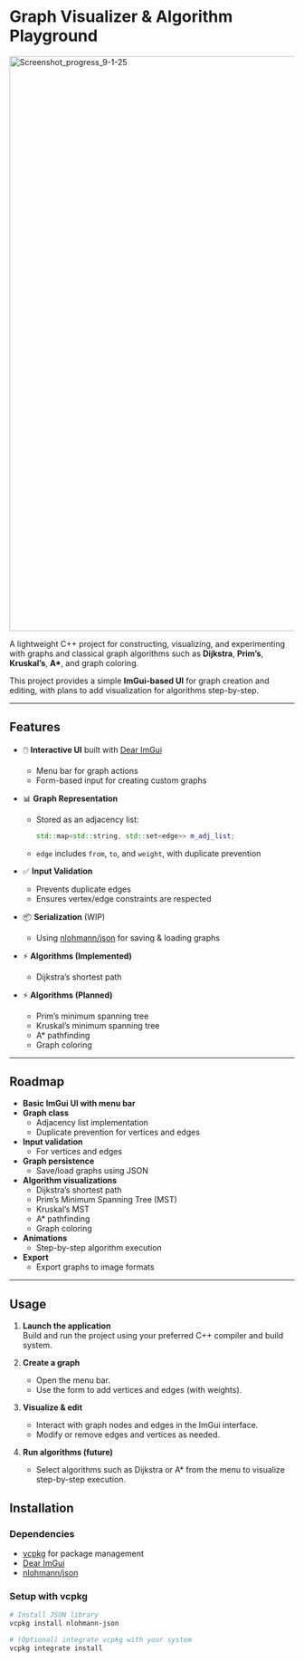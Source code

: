# Graph Visualizer & Algorithm Playground
<img width="1918" height="1015" alt="Screenshot_progress_9-1-25" src="https://github.com/user-attachments/assets/4a19fe09-2fb6-4395-9b19-52523e0a9e90" />



A lightweight C++ project for constructing, visualizing, and experimenting with graphs and classical graph algorithms such as **Dijkstra**, **Prim’s**, **Kruskal’s**, **A\***, and graph coloring.  

This project provides a simple **ImGui-based UI** for graph creation and editing, with plans to add visualization for algorithms step-by-step.

---

## Features

- 🖱️ **Interactive UI** built with [Dear ImGui](https://github.com/ocornut/imgui)  
  - Menu bar for graph actions  
  - Form-based input for creating custom graphs  
- 📊 **Graph Representation**  
  - Stored as an adjacency list:  
    ```cpp
    std::map<std::string, std::set<edge>> m_adj_list;
    ```
  - `edge` includes `from`, `to`, and `weight`, with duplicate prevention  
- ✅ **Input Validation**  
  - Prevents duplicate edges  
  - Ensures vertex/edge constraints are respected  
- 📦 **Serialization** (WIP)  
  - Using [nlohmann/json](https://github.com/nlohmann/json) for saving & loading graphs

- ⚡ **Algorithms (Implemented)**
    - Dijkstra’s shortest path
- ⚡ **Algorithms (Planned)**  
  - Prim’s minimum spanning tree  
  - Kruskal’s minimum spanning tree  
  - A* pathfinding  
  - Graph coloring  

---
## Roadmap
- **Basic ImGui UI with menu bar**
- **Graph class**
  - Adjacency list implementation
  - Duplicate prevention for vertices and edges
- **Input validation**
  - For vertices and edges
- **Graph persistence**
  - Save/load graphs using JSON
- **Algorithm visualizations**
  - Dijkstra’s shortest path
  - Prim’s Minimum Spanning Tree (MST)
  - Kruskal’s MST
  - A* pathfinding
  - Graph coloring
- **Animations**
  - Step-by-step algorithm execution
- **Export**
  - Export graphs to image formats

---

## Usage

1. **Launch the application**  
   Build and run the project using your preferred C++ compiler and build system.

2. **Create a graph**  
   - Open the menu bar.  
   - Use the form to add vertices and edges (with weights).

3. **Visualize & edit**  
   - Interact with graph nodes and edges in the ImGui interface.  
   - Modify or remove edges and vertices as needed.

4. **Run algorithms (future)**  
   - Select algorithms such as Dijkstra or A* from the menu to visualize step-by-step execution.


## Installation

### Dependencies
- [vcpkg](https://github.com/microsoft/vcpkg) for package management
- [Dear ImGui](https://github.com/ocornut/imgui)
- [nlohmann/json](https://github.com/nlohmann/json)

### Setup with vcpkg
```bash
# Install JSON library
vcpkg install nlohmann-json

# (Optional) integrate vcpkg with your system
vcpkg integrate install




